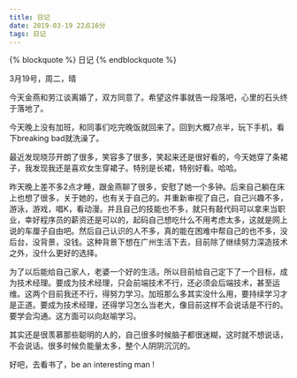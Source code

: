 ```yaml
---
title: 日记
date: 2019-03-19 22点16分
tags: 日记
---
```

{% blockquote %}
日记
{% endblockquote %}
<!-- more -->
3月19号，周二，晴

今天金燕和劳江谈离婚了，双方同意了。希望这件事就告一段落吧，心里的石头终于落地了。

今天晚上没有加班，和同事们吃完晚饭就回来了。回到大概7点半，玩下手机，看下breaking bad就洗澡了。

最近发现晓莎开朗了很多，笑容多了很多，笑起来还是很好看的，今天她穿了条裙子，我发现我还是喜欢女生穿裙子。特别是长裙，特别好看。哈哈。

昨天晚上差不多2点才睡，跟金燕聊了很多，安慰了她一个多钟。后来自己躺在床上也想了很多，关于她的，也有关于自己的。并重新审视了自己，自己兴趣不多，游泳，游戏，唱K，看动漫。并且自己的技能也不多，就只有敲代码可以拿来当职业，幸好程序员的薪资还是可以的，起码自己想吃什么不用考虑太多，这就是网上说的车厘子自由吧。然后自己认识的人不多，真的能在困难中帮自己的也不多，没后台，没背景，没钱。这种背景下想在广州生活下去，目前除了继续努力深造技术之外，没什么更好的选择。

为了以后能给自己家人，老婆一个好的生活。所以目前给自己定下了一个目标，成为技术经理。要成为技术经理，只会前端技术不行，还必须会后端技术，甚至运维。这两个目前我还不行，得努力学习。加班那么多其实没什么用，要持续学习才是正道。要成为技术经理，还得学习怎么当老大，像目前这样不会说话是不行的。要学会沟通。这方面可以向赵喻学习。

其实还是很羡慕那些聪明的人的，自己很多时候脑子都很迷糊，这时就不想说话，不会说话。很多时候负能量太多，整个人阴阴沉沉的。

好吧，去看书了，be an interesting man !

